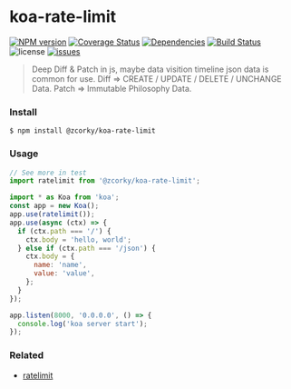 # koa-rate-limit

[![NPM version](https://img.shields.io/npm/v/@zcorky/koa-rate-limit.svg?style=flat)](https://www.npmjs.com/package/@zcorky/koa-rate-limit)
[![Coverage Status](https://img.shields.io/coveralls/zcorky/koa-rate-limit.svg?style=flat)](https://coveralls.io/r/zcorky/koa-rate-limit)
[![Dependencies](https://david-dm.org/@zcorky/koa-rate-limit/status.svg)](https://david-dm.org/@zcorky/koa-rate-limit)
[![Build Status](https://travis-ci.com/zcorky/koa-rate-limit.svg?branch=master)](https://travis-ci.com/zcorky/koa-rate-limit)
![license](https://img.shields.io/github/license/zcorky/koa-rate-limit.svg)
[![issues](https://img.shields.io/github/issues/zcorky/koa-rate-limit.svg)](https://github.com/zcorky/koa-rate-limit/issues)

> Deep Diff & Patch in js, maybe data visition timeline json data is common for use.
> Diff => CREATE / UPDATE / DELETE / UNCHANGE Data.
> Patch => Immutable Philosophy Data.

### Install

```
$ npm install @zcorky/koa-rate-limit
```

### Usage

```javascript
// See more in test
import ratelimit from '@zcorky/koa-rate-limit';

import * as Koa from 'koa';
const app = new Koa();
app.use(ratelimit());
app.use(async (ctx) => {
  if (ctx.path === '/') {
    ctx.body = 'hello, world';
  } else if (ctx.path === '/json') {
    ctx.body = {
      name: 'name',
      value: 'value',
    };
  }
});

app.listen(8000, '0.0.0.0', () => {
  console.log('koa server start');
});
```

### Related
* [ratelimit](https://github.com/koajs/ratelimit)